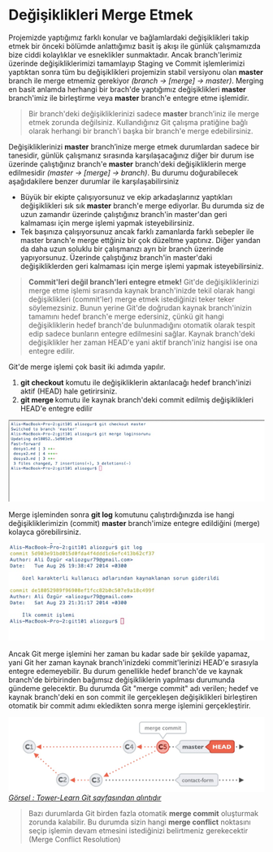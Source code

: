 # Değişiklikleri Merge Etmek
Projemizde yaptığımız farklı konular ve bağlamlardaki değişiklikleri takip etmek bir önceki bölümde anlattığımız basit iş akışı ile günlük çalışmamızda bize ciddi kolaylıklar ve esneklikler sunmaktadır. Ancak branch'lerimiz üzerinde değişikliklerimizi tamamlayıp Staging ve Commit işlemlerimizi yaptıktan sonra tüm bu değişiklikleri projemizin stabil versiyonu olan **master** branch ile merge etmemiz gerekiyor *(branch -> [merge] ->  master)*. Merging en basit anlamda herhangi bir brach'de yaptığımız değişiklikleri **master** branch'imiz ile birleştirme veya **master** branch'e entegre etme işlemidir.

> Bir branch'deki değişikliklerinizi sadece **master** branch’iniz ile merge etmek zorunda değilsiniz. Kullandığınız Git çalışma pratiğine bağlı olarak herhangi bir branch'i başka bir branch'e merge edebilirsiniz.

Değişikliklerinizi **master** branch’inize merge etmek durumlardan sadece bir tanesidir, günlük çalışmanız sırasında karşılaşacağınız diğer bir durum ise üzerinde çalıştığınız branch'e **master** branch'deki değişikliklerin merge edilmesidir *(master -> [merge] -> branch)*. Bu durumu doğurabilecek aşağıdakilere benzer durumlar ile karşılaşabilirsiniz

* Büyük bir ekipte çalışıyorsunuz ve ekip arkadaşlarınız yaptıkları değişiklikleri sık sık **master** branch'e merge ediyorlar. Bu durumda siz de uzun zamandır üzerinde çalıştığınız branch'in master'dan geri kalmaması için merge işlemi yapmak isteyebilirsiniz.
* Tek başınıza çalışıyorsunuz ancak farklı zamanlarda farklı sebepler ile master branch'e merge ettğiniz bir çok düzeltme yaptınız. Diğer yandan da daha uzun soluklu bir çalışmanızı ayrı bir branch üzerinde yapıyorsunuz. Üzerinde çalıştığınız branch'in master'daki değişikliklerden geri kalmaması için merge işlemi yapmak isteyebilirsiniz.

> **Commit'leri değil branch'leri entegre etmek!**
Git'de değişikliklerinizi merge etme işlemi sırasında kaynak branch'inizde tekil olarak hangi değişiklikleri (commit'ler) merge etmek istediğinizi teker teker söylemezsiniz. Bunun yerine Git'de doğrudan kaynak branch'inizin tamamını hedef branch'e merge edersiniz, çünkü git hangi değişikliklerin hedef branch'de bulunmadığını otomatik olarak tespit edip sadece bunların entegre edilmesini sağlar. Kaynak branch'deki değişiklikler her zaman HEAD'e yani aktif branch'iniz hangisi ise ona entegre edilir.


Git'de merge işlemi çok basit iki adımda yapılır.
1. **git checkout** komutu ile değişikliklerin aktarılacağı hedef branch'inizi aktif (HEAD) hale getirirsiniz.
2. **git merge <kaynak branch>** komutu ile kaynak branch'deki commit edilmiş değişiklikleri HEAD'e entegre edilir

![Git Merge](12_gitmerge.jpg "Git Merge")

Merge işleminden sonra **git log** komutunu çalıştırdığınızda ise hangi değişikliklerimizin (commit) **master** branch'imize entegre edildiğini (merge) kolayca görebilirsiniz.

![Git Merge -> Log ](13_gitmerge_log.jpg "Git Merge -> Log")

Ancak Git merge işlemini her zaman bu kadar sade bir şekilde yapamaz, yani Git her zaman kaynak branch'inizdeki commit'lerinizi HEAD'e sırasıyla entegre edemeyebilir. Bu durum genellikle hedef branch'de ve kaynak branch'de birbirinden bağımsız değişikliklerin yapılması durumunda gündeme gelecektir. Bu durumda Git "merge commit" adı verilen; hedef ve kaynak branch'deki en son commit ile gerçekleşen değişiklikleri birleştiren otomatik bir commit adımı ekledikten sonra merge işlemini gerçekleştirir.

![Merge Commit](14_merge_commit.jpg "Merge Commit")
*[Görsel : Tower-Learn Git sayfasından alıntıdır](http://www.git-tower.com/learn/ebook/command-line/branching-merging/merging#start "Git Merge")*

> Bazı durumlarda Git birden fazla otomatik **merge commit** oluşturmak zorunda kalabilir. Bu durumda sizin hangi **merge conflict** noktasını seçip işlemin devam etmesini istediğinizi belirtmeniz gerekecektir (Merge Conflict Resolution)

